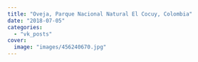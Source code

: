 ```yaml
---
title: "Oveja, Parque Nacional Natural El Cocuy, Colombia"
date: "2018-07-05"
categories: 
  - "vk_posts"
cover:
  image: "images/456240670.jpg"
---
```



